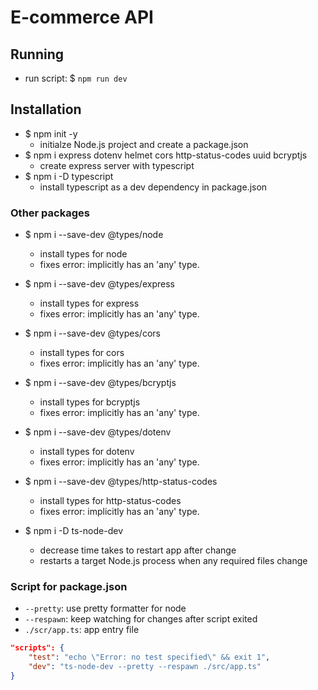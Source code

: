 # E-commerce API

## Running
- run script: $ `npm run dev`

## Installation
- $ npm init -y
    - initialze Node.js project and create a package.json
- $ npm i express dotenv helmet cors http-status-codes uuid bcryptjs
    - create express server with typescript
- $ npm i -D typescript
    - install typescript as a dev dependency in package.json

### Other packages
- $ npm i --save-dev @types/node
    - install types for node
    - fixes error: implicitly has an 'any' type.
- $ npm i --save-dev @types/express
    - install types for express
    - fixes error: implicitly has an 'any' type.
- $ npm i --save-dev @types/cors
    - install types for cors
    - fixes error: implicitly has an 'any' type.
- $ npm i --save-dev @types/bcryptjs
    - install types for bcryptjs
    - fixes error: implicitly has an 'any' type.
- $ npm i --save-dev @types/dotenv
    - install types for dotenv
    - fixes error: implicitly has an 'any' type.
- $ npm i --save-dev @types/http-status-codes
    - install types for http-status-codes
    - fixes error: implicitly has an 'any' type.

- $ npm i -D ts-node-dev
    - decrease time takes to restart app after change
    - restarts a target Node.js process when any required files change

### Script for package.json
- `--pretty`: use pretty formatter for node
- `--respawn`: keep watching for changes after script exited
- `./scr/app.ts`: app entry file
```json
"scripts": {
    "test": "echo \"Error: no test specified\" && exit 1",
    "dev": "ts-node-dev --pretty --respawn ./src/app.ts"
}
```